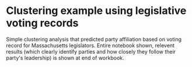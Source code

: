# Clustering example using legislative voting records
Simple clustering analysis that predicted party affiliation based on voting record for Massachusetts legislators.  Entire notebook shown, relevent results (which clearly identify parties and how closely they follow their party's leadership) is shown at end of workbook.
